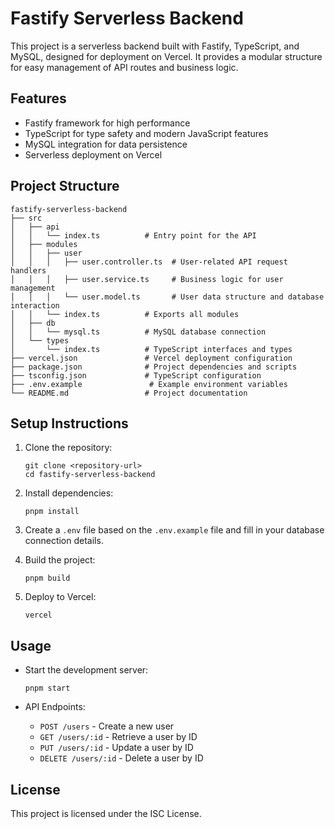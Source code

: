 # Fastify Serverless Backend

This project is a serverless backend built with Fastify, TypeScript, and MySQL, designed for deployment on Vercel. It provides a modular structure for easy management of API routes and business logic.

## Features

- Fastify framework for high performance
- TypeScript for type safety and modern JavaScript features
- MySQL integration for data persistence
- Serverless deployment on Vercel

## Project Structure

```
fastify-serverless-backend
├── src
│   ├── api
│   │   └── index.ts          # Entry point for the API
│   ├── modules
│   │   ├── user
│   │   │   ├── user.controller.ts  # User-related API request handlers
│   │   │   ├── user.service.ts     # Business logic for user management
│   │   │   └── user.model.ts       # User data structure and database interaction
│   │   └── index.ts          # Exports all modules
│   ├── db
│   │   └── mysql.ts          # MySQL database connection
│   └── types
│       └── index.ts          # TypeScript interfaces and types
├── vercel.json               # Vercel deployment configuration
├── package.json              # Project dependencies and scripts
├── tsconfig.json             # TypeScript configuration
├── .env.example               # Example environment variables
└── README.md                 # Project documentation
```

## Setup Instructions

1. Clone the repository:

   ```
   git clone <repository-url>
   cd fastify-serverless-backend
   ```

2. Install dependencies:

   ```
   pnpm install
   ```

3. Create a `.env` file based on the `.env.example` file and fill in your database connection details.

4. Build the project:

   ```
   pnpm build
   ```

5. Deploy to Vercel:
   ```
   vercel
   ```

## Usage

- Start the development server:

  ```
  pnpm start
  ```

- API Endpoints:
  - `POST /users` - Create a new user
  - `GET /users/:id` - Retrieve a user by ID
  - `PUT /users/:id` - Update a user by ID
  - `DELETE /users/:id` - Delete a user by ID

## License

This project is licensed under the ISC License.
